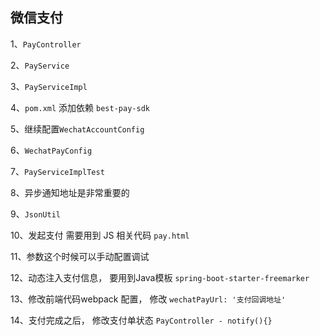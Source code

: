 ## 微信支付

1、`PayController`

2、`PayService`

3、`PayServiceImpl`

4、`pom.xml` 添加依赖 `best-pay-sdk`

5、继续配置`WechatAccountConfig`

6、`WechatPayConfig`

7、`PayServiceImplTest`

8、异步通知地址是非常重要的

9、`JsonUtil`

10、发起支付 需要用到 JS 相关代码 `pay.html`

11、参数这个时候可以手动配置调试

12、动态注入支付信息， 要用到Java模板 `spring-boot-starter-freemarker`

13、修改前端代码webpack 配置， 修改 `wechatPayUrl: '支付回调地址'`

14、支付完成之后， 修改支付单状态 `PayController - notify(){}`




